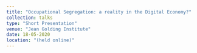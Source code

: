 ```yaml
---
title: "Occupational Segregation: a reality in the Digital Economy?"
collection: talks
type: "Short Presentation"
venue: "Jean Golding Institute"
date: 18-05-2020
location: "(held online)"
---
```


